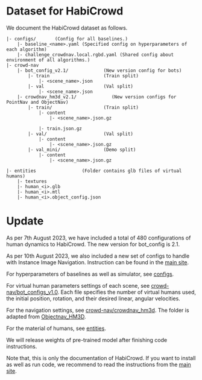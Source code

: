 # Dataset for HabiCrowd
We document the HabiCrowd dataset as follows.

```
|- configs/       (Config for all baselines.)
    |- baseline_<name>.yaml (Specified config on hyperparameters of each algorithm)
    |- challenge_crowdnav.local.rgbd.yaml (Shared config about environment of all algorithms.)
|- crowd-nav
    |- bot_config_v2.1/             (New version config for bots)
        |- train                    (Train split)
            |- <scene_name>.json
        |- val                      (Val split)
            |- <scene_name>.json
    |- crowdnav_hm3d_v2.1/             (New version configs for PointNav and ObjectNav)
        |- train/                   (Train split)
            |- content
                |- <scene_name>.json.gz
            
            |- train.json.gz    
        |- val/                     (Val split)
            |- content
                |- <scene_name>.json.gz
        |- val_mini/                (Demo split)
            |- content
                |- <scene_name>.json.gz

|- entities                 (Folder contains glb files of virtual humans)
    |- textures
    |- human_<i>.glb
    |- human_<i>.mtl
    |- human_<i>.object_config.json
```
# Update
As per 7th August 2023, we have included a total of 480 configurations of human dynamics to HabiCrowd. The new version for bot_config is 2.1.

As per 10th August 2023, we also included a new set of configs to handle with Instance Image Navigation. Instruction can be found in the [main site](https://github.com/habicrowd/HabiCrowd).

For hyperparameters of baselines as well as simulator, see [configs](./configs/).

For virtual human parameters settings of each scene, see [crowd-nav/bot_configs_v1.0](crowd-nav/bot_config_v1.0). Each file specifies the number of virtual humans used, the initial position, rotation, and their desired linear, angular velocities.

For the navigation settings, see [crowd-nav/crowdnav_hm3d](crowd-nav/crowdnav_hm3d). The folder is adapted from [Objectnav_HM3D](https://dl.fbaipublicfiles.com/habitat/data/datasets/objectnav/hm3d/v1/objectnav_hm3d_v1.zip).

For the material of humans, see [entities](entities).

We will release weights of pre-trained model after finishing code instructions.

Note that, this is only the documentation of HabiCrowd. If you want to install as well as run code, we recommend to read the instructions from the [main site](https://github.com/habicrowd/HabiCrowd).
